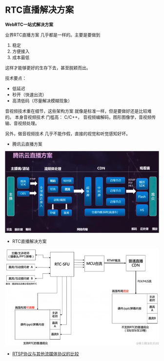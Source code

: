 # RTC直播解决方案

**WebRTC一站式解决方案**

业界RTC直播方案 几乎都是一样的。主要是要做到 
1. 稳定
2. 方便接入
3. 成本最低

这样才能够更好的生存下去，甚至脱颖而出。

技术要点：
* 低延迟
* 秒开（快速出流）
* 高清低码（尽量解决模糊现象）

音视频技术重在细节，这些架构方案 就像是标准一样，但是要做好还是比较难的。 
本身音视频技术 门槛高： C/C++， 音视频编解码，图形图像学，音视频传输、音视频处理。

另外，做音视频技术 几乎不能作假，直接的视觉和听觉感知好坏。

* 腾讯云直播方案

![腾讯云直播方案](./腾讯云直播方案.png)


* RTC直播解决方案

![RTC直播解决方案](./RTC直播解决方案.png)


- [RTSP协议与其他流媒体协议的比较](./RTSP协议与其他流媒体协议的比较.md)
